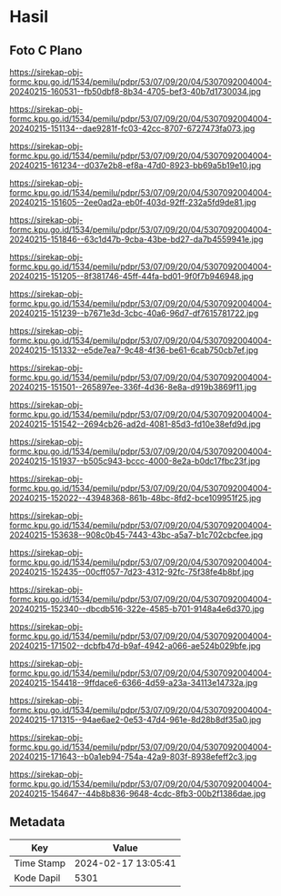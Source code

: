 # Hasil

## Foto C Plano

https://sirekap-obj-formc.kpu.go.id/1534/pemilu/pdpr/53/07/09/20/04/5307092004004-20240215-160531--fb50dbf8-8b34-4705-bef3-40b7d1730034.jpg

https://sirekap-obj-formc.kpu.go.id/1534/pemilu/pdpr/53/07/09/20/04/5307092004004-20240215-151134--dae9281f-fc03-42cc-8707-6727473fa073.jpg

https://sirekap-obj-formc.kpu.go.id/1534/pemilu/pdpr/53/07/09/20/04/5307092004004-20240215-161234--d037e2b8-ef8a-47d0-8923-bb69a5b19e10.jpg

https://sirekap-obj-formc.kpu.go.id/1534/pemilu/pdpr/53/07/09/20/04/5307092004004-20240215-151605--2ee0ad2a-eb0f-403d-92ff-232a5fd9de81.jpg

https://sirekap-obj-formc.kpu.go.id/1534/pemilu/pdpr/53/07/09/20/04/5307092004004-20240215-151846--63c1d47b-9cba-43be-bd27-da7b4559941e.jpg

https://sirekap-obj-formc.kpu.go.id/1534/pemilu/pdpr/53/07/09/20/04/5307092004004-20240215-151205--8f381746-45ff-44fa-bd01-9f0f7b946948.jpg

https://sirekap-obj-formc.kpu.go.id/1534/pemilu/pdpr/53/07/09/20/04/5307092004004-20240215-151239--b7671e3d-3cbc-40a6-96d7-df7615781722.jpg

https://sirekap-obj-formc.kpu.go.id/1534/pemilu/pdpr/53/07/09/20/04/5307092004004-20240215-151332--e5de7ea7-9c48-4f36-be61-6cab750cb7ef.jpg

https://sirekap-obj-formc.kpu.go.id/1534/pemilu/pdpr/53/07/09/20/04/5307092004004-20240215-151501--265897ee-336f-4d36-8e8a-d919b3869f11.jpg

https://sirekap-obj-formc.kpu.go.id/1534/pemilu/pdpr/53/07/09/20/04/5307092004004-20240215-151542--2694cb26-ad2d-4081-85d3-fd10e38efd9d.jpg

https://sirekap-obj-formc.kpu.go.id/1534/pemilu/pdpr/53/07/09/20/04/5307092004004-20240215-151937--b505c943-bccc-4000-8e2a-b0dc17fbc23f.jpg

https://sirekap-obj-formc.kpu.go.id/1534/pemilu/pdpr/53/07/09/20/04/5307092004004-20240215-152022--43948368-861b-48bc-8fd2-bce109951f25.jpg

https://sirekap-obj-formc.kpu.go.id/1534/pemilu/pdpr/53/07/09/20/04/5307092004004-20240215-153638--908c0b45-7443-43bc-a5a7-b1c702cbcfee.jpg

https://sirekap-obj-formc.kpu.go.id/1534/pemilu/pdpr/53/07/09/20/04/5307092004004-20240215-152435--00cff057-7d23-4312-92fc-75f38fe4b8bf.jpg

https://sirekap-obj-formc.kpu.go.id/1534/pemilu/pdpr/53/07/09/20/04/5307092004004-20240215-152340--dbcdb516-322e-4585-b701-9148a4e6d370.jpg

https://sirekap-obj-formc.kpu.go.id/1534/pemilu/pdpr/53/07/09/20/04/5307092004004-20240215-171502--dcbfb47d-b9af-4942-a066-ae524b029bfe.jpg

https://sirekap-obj-formc.kpu.go.id/1534/pemilu/pdpr/53/07/09/20/04/5307092004004-20240215-154418--9ffdace6-6366-4d59-a23a-34113e14732a.jpg

https://sirekap-obj-formc.kpu.go.id/1534/pemilu/pdpr/53/07/09/20/04/5307092004004-20240215-171315--94ae6ae2-0e53-47d4-961e-8d28b8df35a0.jpg

https://sirekap-obj-formc.kpu.go.id/1534/pemilu/pdpr/53/07/09/20/04/5307092004004-20240215-171643--b0a1eb94-754a-42a9-803f-8938efeff2c3.jpg

https://sirekap-obj-formc.kpu.go.id/1534/pemilu/pdpr/53/07/09/20/04/5307092004004-20240215-154647--44b8b836-9648-4cdc-8fb3-00b2f1386dae.jpg


## Metadata

| Key        | Value               |
| ---------- | ------------------- |
| Time Stamp | 2024-02-17 13:05:41 |
| Kode Dapil | 5301                |



